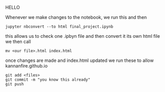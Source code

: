 HELLO

Whenever we make changes to the notebook, we run this and then
``` 	
jupyter nbconvert --to html final_project.ipynb 
```

this allows us to check one .ipbyn file and then convert it its own html file
we then call
``` 
mv <our file>.html index.html 
```
once changes are made and index.html updated
we run these to allow kannanfire.github.io 

``` 
git add <files>
git commit -m "you know this already"
git push 
```

